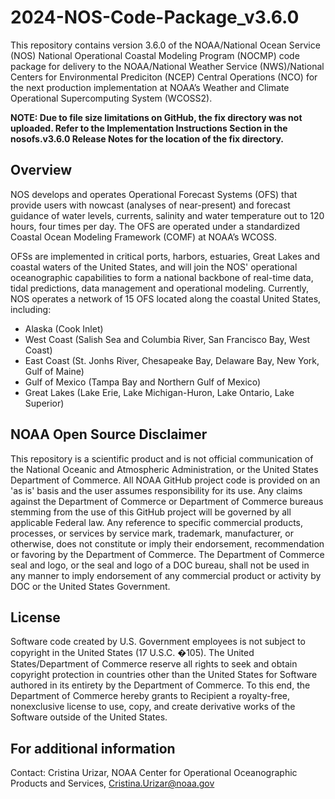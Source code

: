 # 2024-NOS-Code-Package_v3.6.0

This repository contains version 3.6.0 of the NOAA/National Ocean Service (NOS) National Operational Coastal Modeling Program (NOCMP) code package for delivery to
the NOAA/National Weather Service (NWS)/National Centers for Environmental Prediciton (NCEP) Central Operations (NCO) for the next production implementation at
NOAA’s Weather and Climate Operational Supercomputing System (WCOSS2).

**NOTE: Due to file size limitations on GitHub, the fix directory was not uploaded.  Refer to the Implementation Instructions Section in the nosofs.v3.6.0 Release
Notes for the location of the fix directory.**

## Overview
NOS develops and operates Operational Forecast Systems (OFS) that provide users with nowcast (analyses of near-present) and forecast guidance of water levels,
currents, salinity and water temperature out to 120 hours, four times per day. The OFS are operated under a standardized Coastal Ocean Modeling Framework (COMF)
at NOAA’s WCOSS.

OFSs are implemented in critical ports, harbors, estuaries, Great Lakes and coastal waters of the United States, and will join the NOS' operational
oceanographic capabilities to form a national backbone of real-time data, tidal predictions, data management and operational modeling. Currently, NOS operates a
network of 15 OFS located along the coastal United States, including:
* Alaska (Cook Inlet)
* West Coast (Salish Sea and Columbia River, San Francisco Bay, West Coast)
* East Coast (St. Jonhs River, Chesapeake Bay, Delaware Bay, New York, Gulf of Maine)
* Gulf of Mexico (Tampa Bay and Northern Gulf of Mexico)
* Great Lakes (Lake Erie, Lake Michigan-Huron, Lake Ontario, Lake Superior)

## NOAA Open Source Disclaimer
This repository is a scientific product and is not official communication of the National Oceanic and Atmospheric Administration, or the United States Department of
Commerce. All NOAA GitHub project code is provided on an 'as is' basis and the user assumes responsibility for its use. Any claims against the Department of Commerce
or Department of Commerce bureaus stemming from the use of this GitHub project will be governed by all applicable Federal law. Any reference to specific commercial
products, processes, or services by service mark, trademark, manufacturer, or otherwise, does not constitute or imply their endorsement, recommendation or favoring by
the Department of Commerce. The Department of Commerce seal and logo, or the seal and logo of a DOC bureau, shall not be used in any manner to imply endorsement of any
commercial product or activity by DOC or the United States Government.

## License
Software code created by U.S. Government employees is not subject to copyright in the United States (17 U.S.C. �105). The United States/Department of Commerce reserve
all rights to seek and obtain copyright protection in countries other than the United States for Software authored in its entirety by the Department of Commerce.
To this end, the Department of Commerce hereby grants to Recipient a royalty-free, nonexclusive license to use, copy, and create derivative works of the Software outside of the United States.

## For additional information
Contact: Cristina Urizar, NOAA Center for Operational Oceanographic Products and Services, Cristina.Urizar@noaa.gov
